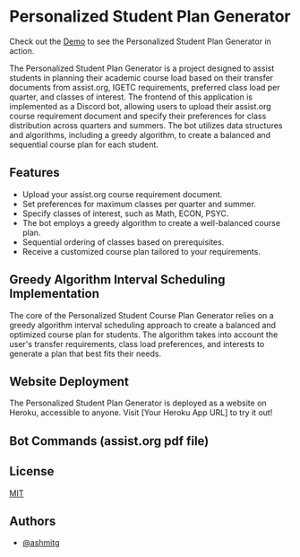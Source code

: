 # Personalized Student Plan Generator
Check out the [Demo](https://personalizedcourse-b82204583c81.herokuapp.com/) to see the Personalized Student Plan Generator in action.

The Personalized Student Plan Generator is a project designed to assist students in planning their academic course load based on their transfer documents from assist.org, IGETC requirements, preferred class load per quarter, and classes of interest. The frontend of this application is implemented as a Discord bot, allowing users to upload their assist.org course requirement document and specify their preferences for class distribution across quarters and summers. The bot utilizes data structures and algorithms, including a greedy algorithm, to create a balanced and sequential course plan for each student.

## Features

- Upload your assist.org course requirement document.
- Set preferences for maximum classes per quarter and summer.
- Specify classes of interest, such as Math, ECON, PSYC.
- The bot employs a greedy algorithm to create a well-balanced course plan.
- Sequential ordering of classes based on prerequisites.
- Receive a customized course plan tailored to your requirements.

## Greedy Algorithm Interval Scheduling Implementation
The core of the Personalized Student Course Plan Generator relies on a greedy algorithm interval scheduling approach to create a balanced and optimized course plan for students. The algorithm takes into account the user's transfer requirements, class load preferences, and interests to generate a plan that best fits their needs.

## Website Deployment

The Personalized Student Plan Generator is deployed as a website on Heroku, accessible to anyone. Visit [Your Heroku App URL] to try it out!

## Bot Commands (assist.org pdf file)

## License

[MIT](https://choosealicense.com/licenses/mit/)

## Authors

- [@ashmitg](https://www.github.com/ashmitg)
